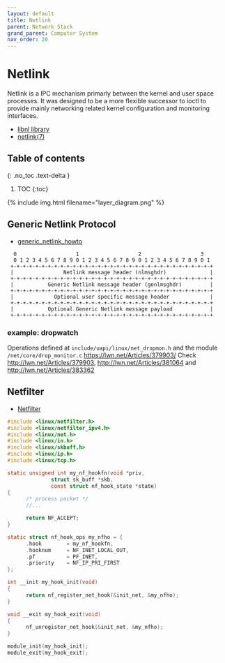```yaml
---
layout: default
title: Netlink
parent: Network Stack
grand_parent: Computer System
nav_order: 20
---
```


# Netlink

Netlink is a IPC mechanism primarly between the kernel and user space processes. It was designed to be a more flexible successor to ioctl to provide mainly networking related kernel configuration and monitoring interfaces.

- [libnl library](http://www.infradead.org/~tgr/libnl/)
- [netlink(7)](http://man7.org/linux/man-pages/man7/netlink.7.html)

## Table of contents
{: .no_toc .text-delta }

1. TOC
{:toc}

{% include img.html filename="layer_diagram.png" %}

## Generic Netlink Protocol

- [generic_netlink_howto](https://wiki.linuxfoundation.org/networking/generic_netlink_howto)

```
  0                   1                   2                   3
  0 1 2 3 4 5 6 7 8 9 0 1 2 3 4 5 6 7 8 9 0 1 2 3 4 5 6 7 8 9 0 1
 +-+-+-+-+-+-+-+-+-+-+-+-+-+-+-+-+-+-+-+-+-+-+-+-+-+-+-+-+-+-+-+-+
 |                Netlink message header (nlmsghdr)              |
 +-+-+-+-+-+-+-+-+-+-+-+-+-+-+-+-+-+-+-+-+-+-+-+-+-+-+-+-+-+-+-+-+
 |           Generic Netlink message header (genlmsghdr)         |
 +-+-+-+-+-+-+-+-+-+-+-+-+-+-+-+-+-+-+-+-+-+-+-+-+-+-+-+-+-+-+-+-+
 |             Optional user specific message header             |
 +-+-+-+-+-+-+-+-+-+-+-+-+-+-+-+-+-+-+-+-+-+-+-+-+-+-+-+-+-+-+-+-+
 |           Optional Generic Netlink message payload            |
 +-+-+-+-+-+-+-+-+-+-+-+-+-+-+-+-+-+-+-+-+-+-+-+-+-+-+-+-+-+-+-+-+
```

### example: dropwatch

Operations defined at `include/uapi/linux/net_dropmon.h` and the module `/net/core/drop_monitor.c`
https://lwn.net/Articles/379903/
Check http://lwn.net/Articles/379903,
      http://lwn.net/Articles/381064 and http://lwn.net/Articles/383362

## Netfilter

- [Netfilter](http://www.netfilter.org/)


```c
#include <linux/netfilter.h>
#include <linux/netfilter_ipv4.h>
#include <linux/net.h>
#include <linux/in.h>
#include <linux/skbuff.h>
#include <linux/ip.h>
#include <linux/tcp.h>

static unsigned int my_nf_hookfn(void *priv,
              struct sk_buff *skb,
              const struct nf_hook_state *state)
{
      /* process packet */
      //...

      return NF_ACCEPT;
}

static struct nf_hook_ops my_nfho = {
      .hook        = my_nf_hookfn,
      .hooknum     = NF_INET_LOCAL_OUT,
      .pf          = PF_INET,
      .priority    = NF_IP_PRI_FIRST
};

int __init my_hook_init(void)
{
      return nf_register_net_hook(&init_net, &my_nfho);
}

void __exit my_hook_exit(void)
{
      nf_unregister_net_hook(&init_net, &my_nfho);
}

module_init(my_hook_init);
module_exit(my_hook_exit);
```






